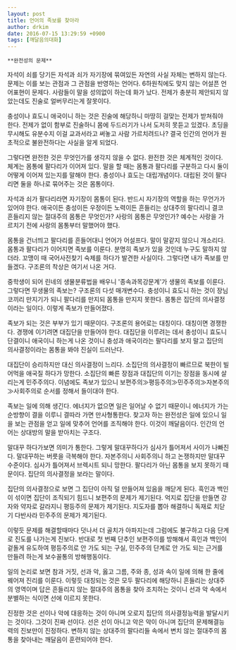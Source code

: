 ```yaml
---
layout: post
title: 언어의 족보를 찾아라
author: drkim
date: 2016-07-15 13:29:59 +0900
tags: [깨달음의대화]
---
```

  


    **완전성의 문제**

  


자석이 쇠를 당기든 자석과 쇠가 자기장에 묶여있든 자연의 사실 자체는 변하지 않는다. 문제는 이를 보는 관점과 그 관점을 반영하는 언어다. 6하원칙에도 맞지 않는 어설픈 언어표현이 문제다. 사람들이 말을 성의없이 하는데 화가 났다. 전제가 충분히 제안되지 않았는데도 진술로 얼버무리는게 잘못이다. 

  


충성이나 효도니 애국이니 하는 것은 진술에 해당하니 마땅히 걸맞는 전제가 받쳐줘야 한다. 전제가 없이 함부로 진술하니 몸에 두드러기가 나서 도저히 못듣고 있겠다. 초딩을 무시해도 유분수지 이걸 교과서라고 써놓고 사람 가르치려드나? 결국 인간의 언어가 원초적으로 불완전하다는 사실을 알게 되었다. 

  


그렇다면 완전한 것은 무엇인가를 생각지 않을 수 없다. 완전한 것은 체계적인 것이다. 체계는 몸통에 팔다리가 이어져 있다. 말을 할 때는 몸통과 팔다리를 구분하고 다시 둘이 어떻게 이어져 있는지를 말해야 한다. 충성이나 효도는 대립개념이다. 대립된 것이 팔다리면 둘을 하나로 묶어주는 것은 몸통이다. 

  


자석과 쇠가 팔다리라면 자기장이 몸통이 된다. 반드시 자기장의 역할을 하는 무언가가 있어야 한다. 애국이든 충성이든 우정이든 노력이든 흔들리는 상대주의 팔다리니 결코 흔들리지 않는 절대주의 몸통은 무엇인가? 사랑의 몸통은 무엇인가? 예수는 사랑을 가르치기 전에 사랑의 몸통부터 말했어야 했다. 

  


몸통을 건너띄고 팔다리를 흔들어대니 언어가 어설프다. 말이 말같지 않으니 개소리다. 몸통과 팔다리가 이어지면 족보를 이룬다. 분명히 족보가 있을 것인데 누구도 말하지 않더라. 꼬맹이 때 국어사전찾기 숙제를 하다가 발견한 사실이다. 그렇다면 내가 족보를 만들겠다. 구조론의 착상은 여기서 나온 거다. 

  


중학생이 되어 린네의 생물분류법을 배우니 '종속과목강문계'가 생물의 족보를 이룬다. 그렇다면 무생물의 족보는? 구조론의 다섯 매개변수다. 충성이니 효도니 하는 것이 장님 코끼리 만지기가 되니 팔다리를 만지되 몸통을 만지지 못한다. 몸통은 집단의 의사결정이라는 일이다. 이렇게 족보가 만들어졌다. 

  


족보가 되는 것은 부부가 있기 때문이다. 구조론의 용어로는 대칭이다. 대칭이면 경쟁한다. 경쟁에 이기려면 대집단을 만들어야 한다. 대집단을 이루려는 데서 충성이니 효도니 단결이니 애국이니 하는게 나온 것이니 충성과 애국이라는 팔다리를 보지 말고 집단의 의사결정이라는 몸통을 봐야 진실이 드러난다. 

  


대집단이 승리하지만 대신 의사결정이 느리다. 소집단의 의사결정이 빠르므로 북한이 빌어먹을 애국질 하다가 망한다. 소집단의 빠른 장점과 대집단의 이기는 장점을 동시에 살리는게 민주주의다. 이념에도 족보가 있으니 보편주의≫평등주의≫민주주의≫자본주의≫사회주의로 순서를 정해서 들이대야 한다. 

  


족보는 일에 의해 생긴다. 에너지가 없으면 일은 일어날 수 없기 때문이니 에너지가 가는 순방향이 결을 이루니 결따라 가면 만사형통한다. 찾고자 하는 완전성은 일에 있으니 일을 보는 관점을 얻고 일에 맞추어 언어를 조직해야 한다. 이것이 깨달음이다. 인간의 언어는 상대방의 말을 받아치는 구조다. 

  


말대꾸 하다가보면 의미가 통한다. 그렇게 말대꾸하다가 심사가 틀어져서 사이가 나빠진다. 말대꾸하는 버릇을 극복해야 한다. 자본주의니 사회주의니 하고 논쟁하지만 말대꾸 수준이다. 심사가 틀어져서 브렉시트 되니 망한다. 팔다리가 아닌 몸통을 보지 못하기 때문이다. 집단의 의사결정을 보라는 말이다.

  


집단의 의사결정으로 보면 그 집단이 아직 덜 만들어져 있음을 깨닫게 된다. 흑인과 백인이 섞이면 집단이 조직되기 힘드니 보편주의 문제가 제기된다. 억지로 집단을 만들면 강자와 약자로 갈라지니 평등주의 문제가 제기된다. 지도자를 뽑아 해결하니 독재로 치닫기 다반사라 민주주의 문제가 제기된다. 

  


이렇듯 문제를 해결할때마다 덧나서 더 골치가 아파지는데 그럼에도 불구하고 다음 단계로 진도를 나가는게 진보다. 반대로 첫 번째 단추인 보편주의를 방해해서 흑인과 백인이 겉돌게 유도하여 평등주의로 안 가도 되는 구실, 민주주의 단계로 안 가도 되는 근거를 만들려 하는게 보수꼴통의 방해행동이다.

  


일의 논리로 보면 참과 거짓, 선과 악, 옳고 그름, 주와 종, 성과 속이 일에 의해 한 줄에 꿰어져 진리를 이룬다. 이렇듯 대칭되는 것은 모두 팔다리에 해당하니 흔들리는 상대주의 영역이며 답은 흔들리지 않는 절대주의 몸통을 찾아 조치하는 것이니 선과 악 속에서 분별하는 식이면 선에 이르지 못한다. 

  


진정한 것은 선이나 악에 대응하는 것이 아니며 오로지 집단의 의사결정능력을 발달시키는 것이다. 그것이 진짜 선이다. 선은 선이 아니고 악은 악이 아니며 집단의 문제해결능력의 진보만이 진정하다. 변하지 않는 상대주의 팔다리들 속에서 변치 않는 절대주의 몸통을 찾아내는 깨달음이 훈련되어야 한다.